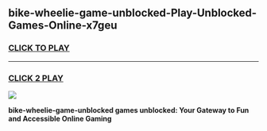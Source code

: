 
## bike-wheelie-game-unblocked-Play-Unblocked-Games-Online-x7geu
<h3>
<a href="https://premium76.site?title=bike-wheelie-game-unblocked&ref=24A">CLICK TO PLAY</a></h3>
<hr>

<h3>
<a href="https://premium76.site?title=bike-wheelie-game-unblocked&ref=24A">CLICK 2 PLAY</a>
  
</h3>

<a href="https://premium76.site?title=bike-wheelie-game-unblocked&ref=24A"><img src="https://clearcache.store/games.png"></a>


**bike-wheelie-game-unblocked games unblocked: Your Gateway to Fun and Accessible Online Gaming**
